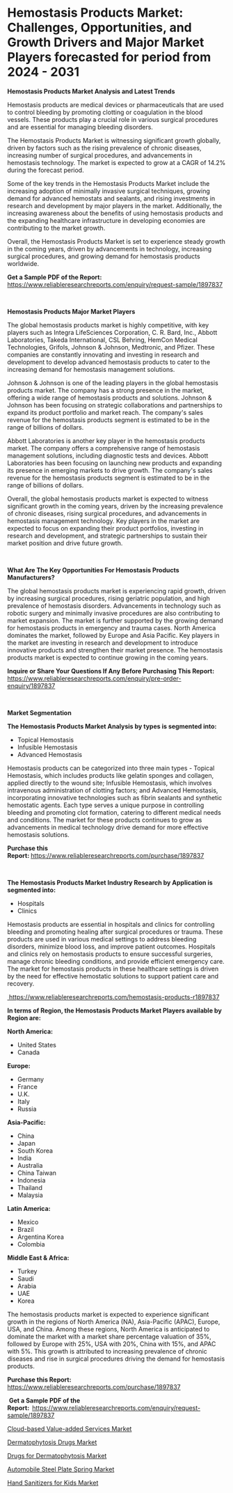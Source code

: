 <p><h1>Hemostasis Products Market: Challenges, Opportunities, and Growth Drivers and Major Market Players forecasted for period from 2024 - 2031</h1></p><p><strong>Hemostasis Products Market Analysis and Latest Trends</strong></p>
<p><p>Hemostasis products are medical devices or pharmaceuticals that are used to control bleeding by promoting clotting or coagulation in the blood vessels. These products play a crucial role in various surgical procedures and are essential for managing bleeding disorders.</p><p>The Hemostasis Products Market is witnessing significant growth globally, driven by factors such as the rising prevalence of chronic diseases, increasing number of surgical procedures, and advancements in hemostasis technology. The market is expected to grow at a CAGR of 14.2% during the forecast period.</p><p>Some of the key trends in the Hemostasis Products Market include the increasing adoption of minimally invasive surgical techniques, growing demand for advanced hemostats and sealants, and rising investments in research and development by major players in the market. Additionally, the increasing awareness about the benefits of using hemostasis products and the expanding healthcare infrastructure in developing economies are contributing to the market growth.</p><p>Overall, the Hemostasis Products Market is set to experience steady growth in the coming years, driven by advancements in technology, increasing surgical procedures, and growing demand for hemostasis products worldwide.</p></p>
<p><strong>Get a Sample PDF of the Report:&nbsp;</strong> <a href="https://www.reliableresearchreports.com/enquiry/request-sample/1897837">https://www.reliableresearchreports.com/enquiry/request-sample/1897837</a></p>
<p>&nbsp;</p>
<p><strong>Hemostasis Products Major Market Players</strong></p>
<p><p>The global hemostasis products market is highly competitive, with key players such as Integra LifeSciences Corporation, C. R. Bard, Inc., Abbott Laboratories, Takeda International, CSL Behring, HemCon Medical Technologies, Grifols, Johnson & Johnson, Medtronic, and Pfizer. These companies are constantly innovating and investing in research and development to develop advanced hemostasis products to cater to the increasing demand for hemostasis management solutions.</p><p>Johnson & Johnson is one of the leading players in the global hemostasis products market. The company has a strong presence in the market, offering a wide range of hemostasis products and solutions. Johnson & Johnson has been focusing on strategic collaborations and partnerships to expand its product portfolio and market reach. The company's sales revenue for the hemostasis products segment is estimated to be in the range of billions of dollars.</p><p>Abbott Laboratories is another key player in the hemostasis products market. The company offers a comprehensive range of hemostasis management solutions, including diagnostic tests and devices. Abbott Laboratories has been focusing on launching new products and expanding its presence in emerging markets to drive growth. The company's sales revenue for the hemostasis products segment is estimated to be in the range of billions of dollars.</p><p>Overall, the global hemostasis products market is expected to witness significant growth in the coming years, driven by the increasing prevalence of chronic diseases, rising surgical procedures, and advancements in hemostasis management technology. Key players in the market are expected to focus on expanding their product portfolios, investing in research and development, and strategic partnerships to sustain their market position and drive future growth.</p></p>
<p>&nbsp;</p>
<p><strong>What Are The Key Opportunities For Hemostasis Products Manufacturers?</strong></p>
<p><p>The global hemostasis products market is experiencing rapid growth, driven by increasing surgical procedures, rising geriatric population, and high prevalence of hemostasis disorders. Advancements in technology such as robotic surgery and minimally invasive procedures are also contributing to market expansion. The market is further supported by the growing demand for hemostasis products in emergency and trauma cases. North America dominates the market, followed by Europe and Asia Pacific. Key players in the market are investing in research and development to introduce innovative products and strengthen their market presence. The hemostasis products market is expected to continue growing in the coming years.</p></p>
<p><strong>Inquire or Share Your Questions If Any Before Purchasing This Report:</strong> <a href="https://www.reliableresearchreports.com/enquiry/pre-order-enquiry/1897837">https://www.reliableresearchreports.com/enquiry/pre-order-enquiry/1897837</a></p>
<p>&nbsp;</p>
<p><strong>Market Segmentation</strong></p>
<p><strong>The Hemostasis Products Market Analysis by types is segmented into:</strong></p>
<p><ul><li>Topical Hemostasis</li><li>Infusible Hemostasis</li><li>Advanced Hemostasis</li></ul></p>
<p><p>Hemostasis products can be categorized into three main types - Topical Hemostasis, which includes products like gelatin sponges and collagen, applied directly to the wound site; Infusible Hemostasis, which involves intravenous administration of clotting factors; and Advanced Hemostasis, incorporating innovative technologies such as fibrin sealants and synthetic hemostatic agents. Each type serves a unique purpose in controlling bleeding and promoting clot formation, catering to different medical needs and conditions. The market for these products continues to grow as advancements in medical technology drive demand for more effective hemostasis solutions.</p></p>
<p><strong>Purchase this Report:&nbsp;</strong><a href="https://www.reliableresearchreports.com/purchase/1897837">https://www.reliableresearchreports.com/purchase/1897837</a></p>
<p>&nbsp;</p>
<p><strong>The Hemostasis Products Market Industry Research by Application is segmented into:</strong></p>
<p><ul><li>Hospitals</li><li>Clinics</li></ul></p>
<p><p>Hemostasis products are essential in hospitals and clinics for controlling bleeding and promoting healing after surgical procedures or trauma. These products are used in various medical settings to address bleeding disorders, minimize blood loss, and improve patient outcomes. Hospitals and clinics rely on hemostasis products to ensure successful surgeries, manage chronic bleeding conditions, and provide efficient emergency care. The market for hemostasis products in these healthcare settings is driven by the need for effective hemostatic solutions to support patient care and recovery.</p></p>
<p><a href="https://www.reliableresearchreports.com/hemostasis-products-r1897837">&nbsp;https://www.reliableresearchreports.com/hemostasis-products-r1897837</a></p>
<p><strong>In terms of Region, the Hemostasis Products Market Players available by Region are:</strong></p>
<p>
    <p> <strong> North America: </strong>
        <ul>
            <li>United States</li>
            <li>Canada</li>
        </ul>
        </p> 
    <p> <strong> Europe: </strong>
        <ul>
            <li>Germany</li>
            <li>France</li>
            <li>U.K.</li>
            <li>Italy</li>
            <li>Russia</li>
        </ul>
        </p> 
    <p> <strong> Asia-Pacific: </strong>
        <ul>
            <li>China</li>
            <li>Japan</li>
            <li>South Korea</li>
            <li>India</li>
            <li>Australia</li>
            <li>China Taiwan</li>
            <li>Indonesia</li>
            <li>Thailand</li>
            <li>Malaysia</li>
        </ul>
        </p> 
    <p> <strong> Latin America: </strong>
        <ul>
            <li>Mexico</li>
            <li>Brazil</li>
            <li>Argentina Korea</li>
            <li>Colombia</li>
        </ul>
        </p> 
    <p> <strong> Middle East & Africa: </strong>
        <ul>
            <li>Turkey</li>
            <li>Saudi</li>
            <li>Arabia</li>
            <li>UAE</li>
            <li>Korea</li>
        </ul>
    </p>
    </p>
<p><p>The hemostasis products market is expected to experience significant growth in the regions of North America (NA), Asia-Pacific (APAC), Europe, USA, and China. Among these regions, North America is anticipated to dominate the market with a market share percentage valuation of 35%, followed by Europe with 25%, USA with 20%, China with 15%, and APAC with 5%. This growth is attributed to increasing prevalence of chronic diseases and rise in surgical procedures driving the demand for hemostasis products.</p></p>
<p><strong>Purchase this Report: </strong><a href="https://www.reliableresearchreports.com/purchase/1897837">https://www.reliableresearchreports.com/purchase/1897837</a></p>
<p>&nbsp;<strong>Get a Sample PDF of the Report:&nbsp;&nbsp;</strong><a href="https://www.reliableresearchreports.com/enquiry/request-sample/1897837">https://www.reliableresearchreports.com/enquiry/request-sample/1897837</a></p>
<p><strong></strong></p>
<p><p><a href="https://medium.com/@johnbod92/cloud-based-value-added-services-market-report-reveals-the-latest-trends-and-growth-opportunities-fe5be7dc6d0c">Cloud-based Value-added Services Market</a></p><p><a href="https://github.com/jaidynmorantestelletmjzya/Market-Research-Report-List-2/blob/main/dermatophytosis-drugs-market.md">Dermatophytosis Drugs Market</a></p><p><a href="https://github.com/ruddyyedelwadw/Market-Research-Report-List-2/blob/main/drugs-for-dermatophytosis-market.md">Drugs for Dermatophytosis Market</a></p><p><a href="https://www.linkedin.com/pulse/automobile-steel-plate-spring-market-trends-analysis-forecasted-by4je">Automobile Steel Plate Spring Market</a></p><p><a href="https://www.linkedin.com/pulse/hand-sanitizers-kids-market-competitive-analysis-trends-forecast-23iuf">Hand Sanitizers for Kids Market</a></p></p>